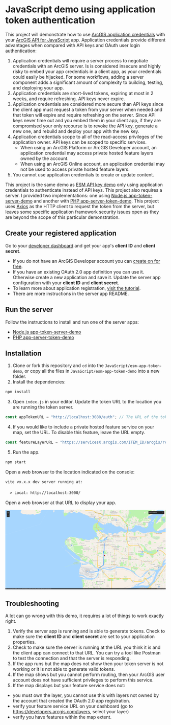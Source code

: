 # JavaScript demo using application token authentication

This project will demonstrate how to use [ArcGIS application credentials](https://developers.arcgis.com/documentation/mapping-apis-and-services/security/application-credentials/) with your [ArcGIS API for JavaScript](https://developers.arcgis.com/javascript/latest/) app. Application credentials provide different advantages when compared with API keys and OAuth user login authentication:

1. Application credentials will require a server process to negotiate credentials with an ArcGIS server. Is is considered insecure and highly risky to embed your app credentials in a client app, as your credentials could easily be hijacked. For some workflows, adding a server component adds a significant amount of complexity to building, testing, and deploying your app.
2. Application credentials are short-lived tokens, expiring at most in 2 weeks, and require refreshing. API keys never expire.
3. Application credentials are considered more secure than API keys since the client app must request a token from your server when needed and that token will expire and require refreshing on the server. Since API keys never time out and you embed them in your client app, if they are compromised your only recourse is to revoke the API key, generate a new one, and rebuild and deploy your app with the new key.
4. Application credentials scope to all of the read-access privileges of the application owner. API keys can be scoped to specific services.
    - When using an ArcGIS Platform or ArcGIS Developer account, an application credential may access private hosted feature layers owned by the account.
    - When using an ArcGIS Online account, an application credential may not be used to access private hosted feature layers.
5. You cannot use application credentials to create or update content.

This project is the same demo as [ESM API key demo](../esm-api-key-demo/) only using application credentials to authenticate instead of API keys. This project also requires a server. I provided two implementations: one using [Node.js app-token-server-demo](../../node-js/app-token-server-demo/) and another with [PHP app-server-token-demo](../../php/app-token-server-demo/).
This project uses [Axios](https://axios-http.com/) as the HTTP client to request the token from the server, but leaves some specific application framework security issues open as they are beyond the scope of this particular demonstration.

## Create your registered application

Go to your [developer dashboard](https://developers.arcgis.com/applications) and get your app's **client ID** and **client secret**.

- If you do not have an ArcGIS Developer account you can [create on for free](https://developers.arcgis.com/sign-up).
- If you have an existing OAuth 2.0 app definition you can use it. Otherwise create a new application and save it. Update the server app configuration with your **client ID** and **client secret**.
- To learn more about application registration, [visit the tutorial](https://developers.arcgis.com/documentation/mapping-apis-and-services/security/tutorials/register-your-application/).
- There are more instructions in the server app README.

## Run the server

Follow the instructions to install and run one of the server apps:

* [Node.js app-token-server-demo](../../node-js/app-token-server-demo/)
* [PHP app-server-token-demo](../../php/app-token-server-demo/)

## Installation

1. Clone or fork this repository and `cd` into the `JavaScript/esm-app-token-demo`, or copy all the files in `JavaScript/esm-app-token-demo` into a new folder.
2. Install the dependencies:

```bash
npm install
```

3. Open `index.js` in your editor. Update the token URL to the location you are running the token server.

```javascript
const appTokenURL = "http://localhost:3080/auth"; // The URL of the token server
```

4. If you would like to include a private hosted feature service on your map, set the URL. To disable this feature, leave the URL empty.

```javascript
const featureLayerURL = "https://servicesX.arcgis.com/ITEM_ID/arcgis/rest/services/LAYER-ID/FeatureServer/LAYER_INDEX";
```

5. Run the app.

```bash
npm start
```

Open a web browser to the location indicated on the console:

```txt
vite vx.x.x dev server running at:

  > Local: http://localhost:3000/
```

Open a web browser at that URL to display your app.

![screenshot closest facility routing app](closest-facility.png)

## Troubleshooting

A lot can go wrong with this demo, it requires a lot of things to work exactly right.

1. Verify the server app is running and is able to generate tokens. Check to make sure the **client ID** and **client secret** are set to your application properties.
2. Check to make sure the server is running at the URL you think it is and the client app can connect to that URL. You can try a tool like Postman to test the connection and that the server is responding.
3. If the app runs but the map does not show then your token server is not working or it is not able to generate valid tokens.
4. If the map shows but you cannot perform routing, then your ArcGIS user account does not have sufficient privileges to perform this service.
5. If the map displays but your feature service does not:
  - you must own the layer, you cannot use this with layers not owned by the account that created the OAuth 2.0 app registration.
  - verify your feature service URL on your dashboard (go to https://developers.arcgis.com/layers, select your layer)
  - verify you have features within the map extent.
